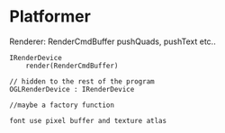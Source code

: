 # Platformer

Renderer:
    RenderCmdBuffer
        pushQuads, pushText etc..

    IRenderDevice
        render(RenderCmdBuffer)

    // hidden to the rest of the program
    OGLRenderDevice : IRenderDevice

    //maybe a factory function

    font use pixel buffer and texture atlas
